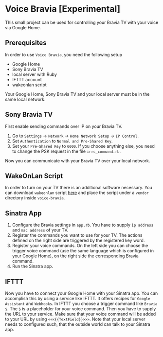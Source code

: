 # Voice Bravia [Experimental]

This small project can be used for controlling your Bravia TV with your voice via Google Home.

## Prerequisites

In order to use `Voice Bravia`, you need the following setup

- Google Home
- Sony Bravia TV
- local server with Ruby
- IFTTT account
- wakeonlan script

Your Google Home, Sony Bravia TV and your local server must be in the same local network.

## Sony Bravia TV

First enable sending commands over IP on your Bravia TV.  

1. Go to `Settings` → `Network` → `Home Network Setup` → `IP Control`.
2. Set `Authentication` to `Normal and Pre-Shared Key`.
3. Set your `Pre-Shared Key` to `0000`. If you choose anything else, you need to change the PSK request in the file `irrc_command.rb`.

Now you can communicate with your Bravia TV over your local network.

## WakeOnLan Script

In order to turn on your TV there is an additional software necessary. You can download `wakeonlan` script [here](http://github.com/jpoliv/wakeonlan) and place the script under a `vendor` directory inside `voice-bravia`.

## Sinatra App

1. Configure the Bravia settings in `app.rb`. You have to supply `ip address` and `mac address` of your TV.
2. Register the commands you want to use for your TV. The actions defined on the right side are triggered by the registered key word.
3. Register your voice commands. On the left side you can choose the trigger voice command (use the same language which is configured in your Google Home), on the right side the corresponding Bravia command.
4. Run the Sinatra app.

## IFTTT

Now you have to connect your Google Home with your Sinatra app.
You can accomplish this by using a service like IFTTT. It offers recipes for `Google Assistant` and `Webhooks`. In IFTTT you choose a trigger command like `Bravia $`. The `$` is a placeholder for your voice command.
Then you have to supply the URL to your service. Make sure that your voice command will be added to your URL by using `<<<{{TextField}}>>>`. Note that your local server needs to configured such, that the outside world can talk to your Sinatra app.
